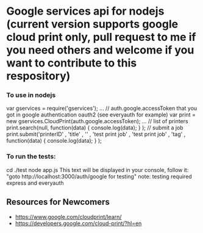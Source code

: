 Google services api for nodejs
(current version supports google cloud print only, pull request to me if you need others and welcome if you want to contribute to this respository)
===

### To use in nodejs

var gservices = require('gservices');
...
// auth.google.accessToken that you got in google authentication oauth2 (see everyauth for example)
var print = new gservices.CloudPrint(auth.google.accessToken);
...
// list of printers
print.search(null, function(data) {
                console.log(data);
            }
);
// submit a job
print.submit('printerID'
            , 'title'
            , ''
            , 'test print job'
            , 'test print job'
            , 'tag'
            , function(data) {
                console.log(data);
            }
);

### To run the tests:

cd ./test
node app.js
This text will be displayed in your console, follow it:
"goto http://localhost:3000/auth/google for testing"
note: testing required express and everyauth

Resources for Newcomers
---
  - https://www.google.com/cloudprint/learn/
  - https://developers.google.com/cloud-print/?hl=en
  